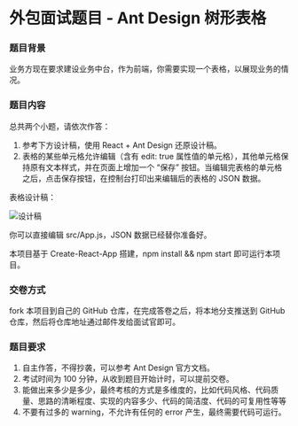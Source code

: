 # 外包面试题目 - Ant Design 树形表格

### 题目背景

业务方现在要求建设业务中台，作为前端，你需要实现一个表格，以展现业务的情况。

### 题目内容

总共两个小题，请依次作答：

1. 参考下方设计稿，使用 React + Ant Design 还原设计稿。
2. 表格的某些单元格允许编辑（含有 edit: true 属性值的单元格），其他单元格保持原有文本样式，并在页面上增加一个 “保存” 按钮。当编辑完表格的单元格之后，点击保存按钮，在控制台打印出来编辑后的表格的 JSON 数据。

表格设计稿：

![设计稿](https://img.alicdn.com/tfs/TB1sV1fLSzqK1RjSZFLXXcn2XXa-925-463.jpg)

你可以直接编辑 src/App.js，JSON 数据已经替你准备好。

本项目基于 Create-React-App 搭建，npm install && npm start 即可运行本项目。

### 交卷方式

fork 本项目到自己的 GitHub 仓库，在完成答卷之后，将本地分支推送到 GitHub 仓库，然后将仓库地址通过邮件发给面试官即可。

### 题目要求

1. 自主作答，不得抄袭，可以参考 Ant Design 官方文档。
2. 考试时间为 100 分钟，从收到题目开始计时，可以提前交卷。
3. 能做出来多少是多少，最终考核的方式是多维度的，比如代码风格、代码质量、思路的清晰程度、实现的内容多少、代码的简洁度、代码的可复用性等等
4. 不要有过多的 warning，不允许有任何的 error 产生，最终需要代码可运行。

